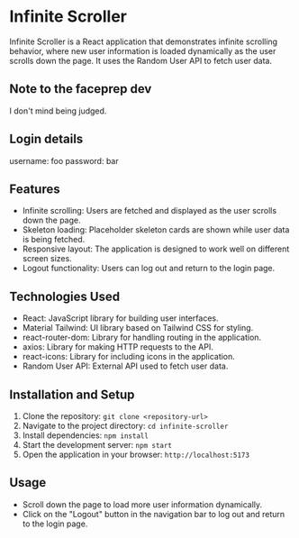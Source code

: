 
# Infinite Scroller

Infinite Scroller is a React application that demonstrates infinite scrolling behavior, where new user information is loaded dynamically as the user scrolls down the page. It uses the Random User API to fetch user data.

## Note to the faceprep dev

I don't mind being judged.

## Login details

username: foo
password: bar

## Features

- Infinite scrolling: Users are fetched and displayed as the user scrolls down the page.
- Skeleton loading: Placeholder skeleton cards are shown while user data is being fetched.
- Responsive layout: The application is designed to work well on different screen sizes.
- Logout functionality: Users can log out and return to the login page.

## Technologies Used

- React: JavaScript library for building user interfaces.
- Material Tailwind: UI library based on Tailwind CSS for styling.
- react-router-dom: Library for handling routing in the application.
- axios: Library for making HTTP requests to the API.
- react-icons: Library for including icons in the application.
- Random User API: External API used to fetch user data.

## Installation and Setup

1. Clone the repository: `git clone <repository-url>`
2. Navigate to the project directory: `cd infinite-scroller`
3. Install dependencies: `npm install`
4. Start the development server: `npm start`
5. Open the application in your browser: `http://localhost:5173`

## Usage

- Scroll down the page to load more user information dynamically.
- Click on the "Logout" button in the navigation bar to log out and return to the login page.
